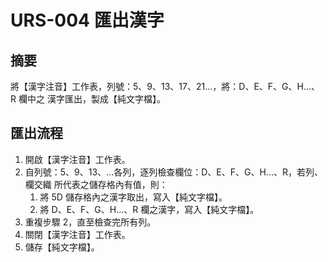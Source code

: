 # URS-004 匯出漢字

## 摘要

將【漢字注音】工作表，列號：5、9、13、17、21...，將：D、E、F、G、H...、R 欄中之
漢字匯出，製成【純文字檔】。

## 匯出流程

  1. 開啟【漢字注音】工作表。
  2. 自列號：5、9、13、...各列，逐列檢查欄位：D、E、F、G、H...、R，若列、欄交織
     所代表之儲存格內有值，則：
     1. 將 5D 儲存格內之漢字取出，寫入【純文字檔】。
     2. 將 D、E、F、G、H...、R 欄之漢字，寫入【純文字檔】。
  3. 重複步驟 2，直至檢查完所有列。
  4. 關閉【漢字注音】工作表。
  5. 儲存【純文字檔】。
